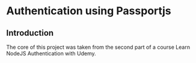 # Authentication using Passportjs

## Introduction
The core of this project was taken from the second part of a course Learn NodeJS Authentication with Udemy.

